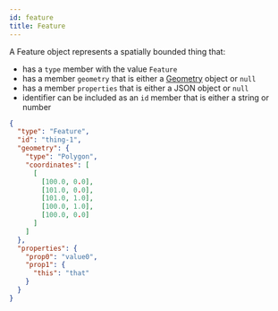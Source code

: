 ```yaml
---
id: feature
title: Feature
---
```


A Feature object represents a spatially bounded thing that:

- has a `type` member with the value `Feature`
- has a member `geometry` that is either a [Geometry](geometry) object or `null`
- has a member `properties` that is either a JSON object or `null`
- identifier can be included as an `id` member that is either a string or number

```json
{
  "type": "Feature",
  "id": "thing-1",
  "geometry": {
    "type": "Polygon",
    "coordinates": [
      [
        [100.0, 0.0],
        [101.0, 0.0],
        [101.0, 1.0],
        [100.0, 1.0],
        [100.0, 0.0]
      ]
    ]
  },
  "properties": {
    "prop0": "value0",
    "prop1": {
      "this": "that"
    }
  }
}
```
